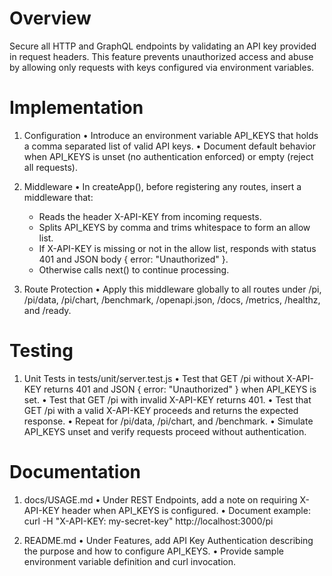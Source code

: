 # Overview

Secure all HTTP and GraphQL endpoints by validating an API key provided in request headers. This feature prevents unauthorized access and abuse by allowing only requests with keys configured via environment variables.

# Implementation

1. Configuration
   • Introduce an environment variable API_KEYS that holds a comma separated list of valid API keys.
   • Document default behavior when API_KEYS is unset (no authentication enforced) or empty (reject all requests).

2. Middleware
   • In createApp(), before registering any routes, insert a middleware that:
     - Reads the header X-API-KEY from incoming requests.
     - Splits API_KEYS by comma and trims whitespace to form an allow list.
     - If X-API-KEY is missing or not in the allow list, responds with status 401 and JSON body { error: "Unauthorized" }.
     - Otherwise calls next() to continue processing.

3. Route Protection
   • Apply this middleware globally to all routes under /pi, /pi/data, /pi/chart, /benchmark, /openapi.json, /docs, /metrics, /healthz, and /ready.

# Testing

1. Unit Tests in tests/unit/server.test.js
   • Test that GET /pi without X-API-KEY returns 401 and JSON { error: "Unauthorized" } when API_KEYS is set.
   • Test that GET /pi with invalid X-API-KEY returns 401.
   • Test that GET /pi with a valid X-API-KEY proceeds and returns the expected response.
   • Repeat for /pi/data, /pi/chart, and /benchmark.
   • Simulate API_KEYS unset and verify requests proceed without authentication.

# Documentation

1. docs/USAGE.md
   • Under REST Endpoints, add a note on requiring X-API-KEY header when API_KEYS is configured.
   • Document example:
     curl -H "X-API-KEY: my-secret-key" http://localhost:3000/pi

2. README.md
   • Under Features, add API Key Authentication describing the purpose and how to configure API_KEYS.
   • Provide sample environment variable definition and curl invocation.